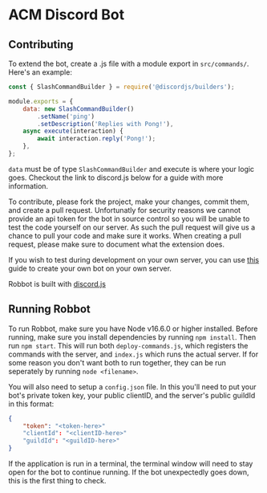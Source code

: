 # ACM Discord Bot 

## Contributing

To extend the bot, create a .js file with a module export in ```src/commands/```. Here's an example:

```javascript
const { SlashCommandBuilder } = require('@discordjs/builders');

module.exports = {
    data: new SlashCommandBuilder()
        .setName('ping')
        .setDescription('Replies with Pong!'),
    async execute(interaction) {
        await interaction.reply('Pong!');
    },
};
```

`data` must be of type `SlashCommandBuilder` and execute is where your logic goes. Checkout the link to discord.js below for a guide with more information.

To contribute, please fork the project, make your changes, commit them, and create a pull request. Unfortunatly for security reasons we cannot provide an api token for the bot in source control so you will be unable to test the code yourself on our server. As such the pull request will give us a chance to pull your code and make sure it works. When creating a pull request, please make sure to document what the extension does.

If you wish to test during development on your own server, you can use [this](https://discordjs.guide/preparations/setting-up-a-bot-application.html#creating-your-bot) guide to create your own bot on your own server. 

Robbot is built with [discord.js](https://discord.js.org/#/)

## Running Robbot

To run Robbot, make sure you have Node v16.6.0 or higher installed. Before running, make sure you install dependencies by running `npm install`. Then run `npm start`. This will run both `deploy-commands.js`, which registers the commands with the server, and `index.js` which runs the actual server. If for some reason you don't want both to run together, they can be run seperately by running `node <filename>`.

You will also need to setup a `config.json` file. In this you'll need to put your bot's private token key, your public clientID, and the server's public guildId in this format:

```json
{
    "token": "<token-here>"
    "clientId": "<clientID-here>"
    "guildId": "<guildID-here>"
}
```

If the application is run in a terminal, the terminal window will need to stay open for the bot to continue running. If the bot unexpectedly goes down, this is the first thing to check.

